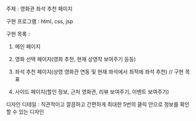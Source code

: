 주제 : 영화관 좌석 추천 페이지

구현 프로그램 : html, css, jsp

구현 목록 : 

1. 메인 페이지

2. 영화 선택 페이지(영화 추천, 현재 상영작 보여주기 등등)

3. 좌석 추천 페이지(상영 영화관 연동 및 현재 좌석에서 최적에 좌석 추천) // 구현 목표

4. 사이드 페이지(할인 정보, 근처 영화관, 리뷰 보여주기, 이벤트 보여주기)


디자인 디테일 : 직관적이고 깔끔하고 간편하게 최대한 5번의 클릭 안으로 정보를 확인할 수 있는 디자인